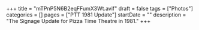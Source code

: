 +++
title = "mTPnP5N6B2eqFFumX3Wt.avif"
draft = false
tags = ["Photos"]
categories = []
pages = ["PTT 1981 Update"]
startDate = ""
description = "The Signage Update for Pizza Time Theatre in 1981."
+++
